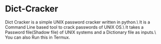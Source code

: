 # Dict-Cracker
Dict Cracker is a simple UNIX password cracker written in python.\\
It is a Command Line based tool to crack passwords of UNIX OS.\\
It takes a Password file(Shadow file) of UNIX systems and a Dictionary file as inputs.\\
You can also Run this in Termux.
